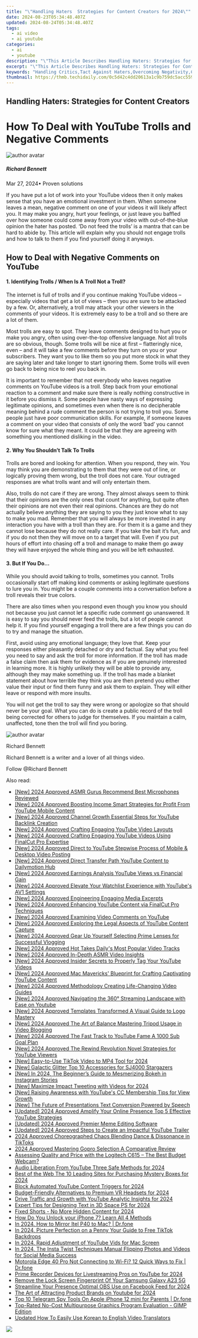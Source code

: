 ```yaml
---
title: "\"Handling Haters  Strategies for Content Creators for 2024\""
date: 2024-08-23T05:34:48.407Z
updated: 2024-08-24T05:34:48.407Z
tags:
  - ai video
  - ai youtube
categories:
  - ai
  - youtube
description: "\"This Article Describes Handling Haters: Strategies for Content Creators for 2024\""
excerpt: "\"This Article Describes Handling Haters: Strategies for Content Creators for 2024\""
keywords: "Handling Critics,Tact Against Haters,Overcoming Negativity,Countering Disapproval,Defeating Detractors,Resilience to Criticism,Content Success Against Haters"
thumbnail: https://thmb.techidaily.com/0c5d42c4dd20613a1c9b759dc5acc559eb281ce843e00a8afd9a49d32774540a.jpg
---
```


## Handling Haters: Strategies for Content Creators

# How To Deal with YouTube Trolls and Negative Comments

![author avatar](https://images.wondershare.com/filmora/article-images/richard-bennett.jpg)

##### Richard Bennett

 Mar 27, 2024• Proven solutions

 If you have put a lot of work into your YouTube videos then it only makes sense that you have an emotional investment in them. When someone leaves a mean, negative comment on one of your videos it will likely affect you. It may make you angry, hurt your feelings, or just leave you baffled over how someone could come away from your video with out-of-the-blue opinion the hater has posted. ‘Do not feed the trolls’ is a mantra that can be hard to abide by. This article will explain why you should not engage trolls and how to talk to them if you find yourself doing it anyways.

## How to Deal with Negative Comments on YouTube

#### 1\. Identifying Trolls / When Is A Troll Not a Troll?

 The internet is full of trolls and if you continue making YouTube videos – especially videos that get a lot of views – then you are sure to be attacked by a few. Or, alternatively, a troll may attack your other viewers in the comments of your videos. It is extremely easy to be a troll and so there are a lot of them.

 Most trolls are easy to spot. They leave comments designed to hurt you or make you angry, often using over-the-top offensive language. Not all trolls are so obvious, though. Some trolls will be nice at first – flatteringly nice, even – and it will take a few comments before they turn on you or your subscribers. They want you to like them so you put more stock in what they are saying later and take longer to start ignoring them. Some trolls will even go back to being nice to reel you back in.

 It is important to remember that not everybody who leaves negative comments on YouTube videos is a troll. Step back from your emotional reaction to a comment and make sure there is really nothing constructive in it before you dismiss it. Some people have nasty ways of expressing legitimate opinions, and sometimes even when there is no decipherable meaning behind a rude comment the person is not trying to troll you. Some people just have poor communication skills. For example, if someone leaves a comment on your video that consists of only the word ‘bad’ you cannot know for sure what they meant. It could be that they are agreeing with something you mentioned disliking in the video.

#### 2\. Why You Shouldn’t Talk To Trolls

 Trolls are bored and looking for attention. When you respond, they win. You may think you are demonstrating to them that they were out of line, or logically proving them wrong, but the troll does not care. Your outraged responses are what trolls want and will only entertain them.

 Also, trolls do not care if they are wrong. They almost always seem to think that their opinions are the only ones that count for anything, but quite often their opinions are not even their real opinions. Chances are they do not actually believe anything they are saying to you they just know what to say to make you mad. Remember that you will always be more invested in any interaction you have with a troll than they are. For them it is a game and they cannot lose because they do not really care. If you take the bait it’s fun, and if you do not then they will move on to a target that will. Even if you put hours of effort into chasing off a troll and manage to make them go away they will have enjoyed the whole thing and you will be left exhausted.

#### 3\. But If You Do…

 While you should avoid talking to trolls, sometimes you cannot. Trolls occasionally start off making kind comments or asking legitimate questions to lure you in. You might be a couple comments into a conversation before a troll reveals their true colors.

 There are also times when you respond even though you know you should not because you just cannot let a specific rude comment go unanswered. It is easy to say you should never feed the trolls, but a lot of people cannot help it. If you find yourself engaging a troll there are a few things you can do to try and manage the situation.

 First, avoid using any emotional language; they love that. Keep your responses either pleasantly detached or dry and factual. Say what you feel you need to say and ask the troll for more information. If the troll has made a false claim then ask them for evidence as if you are genuinely interested in learning more. It is highly unlikely they will be able to provide any, although they may make something up. If the troll has made a blanket statement about how terrible they think you are then pretend you either value their input or find them funny and ask them to explain. They will either leave or respond with more insults.

 You will not get the troll to say they were wrong or apologize so that should never be your goal. What you can do is create a public record of the troll being corrected for others to judge for themselves. If you maintain a calm, unaffected, tone then the troll will find you boring.

![author avatar](https://images.wondershare.com/filmora/article-images/richard-bennett.jpg)

Richard Bennett

Richard Bennett is a writer and a lover of all things video.

Follow @Richard Bennett


<ins class="adsbygoogle"
     style="display:block"
     data-ad-format="autorelaxed"
     data-ad-client="ca-pub-7571918770474297"
     data-ad-slot="1223367746"></ins>



<ins class="adsbygoogle"
     style="display:block"
     data-ad-client="ca-pub-7571918770474297"
     data-ad-slot="8358498916"
     data-ad-format="auto"
     data-full-width-responsive="true"></ins>

<span class="atpl-alsoreadstyle">Also read:</span>
<div><ul>
<li><a href="https://youtube-tips.techidaily.com/024-approved-asmr-gurus-recommend-best-microphones-reviewed/"><u>[New] 2024 Approved  ASMR Gurus Recommend  Best Microphones Reviewed</u></a></li>
<li><a href="https://youtube-tips.techidaily.com/024-approved-boosting-income-smart-strategies-for-profit-from-youtube-mobile-content/"><u>[New] 2024 Approved  Boosting Income  Smart Strategies for Profit From YouTube Mobile Content</u></a></li>
<li><a href="https://youtube-tips.techidaily.com/024-approved-channel-growth-essential-steps-for-youtube-backlink-creation/"><u>[New] 2024 Approved  Channel Growth  Essential Steps for YouTube Backlink Creation</u></a></li>
<li><a href="https://youtube-tips.techidaily.com/024-approved-crafting-engaging-youtube-video-layouts/"><u>[New] 2024 Approved  Crafting Engaging YouTube Video Layouts</u></a></li>
<li><a href="https://youtube-tips.techidaily.com/024-approved-crafting-engaging-youtube-videos-using-finalcut-pro-expertise/"><u>[New] 2024 Approved  Crafting Engaging YouTube Videos Using FinalCut Pro Expertise</u></a></li>
<li><a href="https://youtube-tips.techidaily.com/024-approved-direct-to-youtube-stepwise-process-of-mobile-and-desktop-video-posting/"><u>[New] 2024 Approved  Direct to YouTube  Stepwise Process of Mobile & Desktop Video Posting</u></a></li>
<li><a href="https://youtube-tips.techidaily.com/024-approved-direct-transfer-path-youtube-content-to-dailymotion-hub/"><u>[New] 2024 Approved  Direct Transfer Path  YouTube Content to Dailymotion Hub</u></a></li>
<li><a href="https://youtube-tips.techidaily.com/024-approved-earnings-analysis-youtube-views-vs-financial-gain/"><u>[New] 2024 Approved  Earnings Analysis  YouTube Views vs Financial Gain</u></a></li>
<li><a href="https://youtube-tips.techidaily.com/024-approved-elevate-your-watchlist-experience-with-youtubes-av1-settings/"><u>[New] 2024 Approved  Elevate Your Watchlist Experience with YouTube's AV1 Settings</u></a></li>
<li><a href="https://youtube-tips.techidaily.com/024-approved-engineering-engaging-media-excerpts/"><u>[New] 2024 Approved  Engineering Engaging Media Excerpts</u></a></li>
<li><a href="https://youtube-tips.techidaily.com/024-approved-enhancing-youtube-content-via-finalcut-pro-techniques/"><u>[New] 2024 Approved  Enhancing YouTube Content via FinalCut Pro Techniques</u></a></li>
<li><a href="https://youtube-tips.techidaily.com/024-approved-examining-video-comments-on-youtube/"><u>[New] 2024 Approved  Examining Video Comments on YouTube</u></a></li>
<li><a href="https://youtube-tips.techidaily.com/024-approved-exploring-the-legal-aspects-of-youtube-content-capture/"><u>[New] 2024 Approved  Exploring the Legal Aspects of YouTube Content Capture</u></a></li>
<li><a href="https://youtube-tips.techidaily.com/024-approved-gear-up-yourself-selecting-prime-lenses-for-successful-vlogging/"><u>[New] 2024 Approved  Gear Up Yourself  Selecting Prime Lenses for Successful Vlogging</u></a></li>
<li><a href="https://youtube-tips.techidaily.com/024-approved-hot-takes-dailys-most-popular-video-tracks/"><u>[New] 2024 Approved  Hot Takes  Daily's Most Popular Video Tracks</u></a></li>
<li><a href="https://youtube-tips.techidaily.com/024-approved-in-depth-asmr-video-insights/"><u>[New] 2024 Approved  In-Depth ASMR Video Insights</u></a></li>
<li><a href="https://youtube-tips.techidaily.com/024-approved-insider-secrets-to-properly-tag-your-youtube-videos/"><u>[New] 2024 Approved  Insider Secrets to Properly Tag Your YouTube Videos</u></a></li>
<li><a href="https://youtube-tips.techidaily.com/024-approved-mac-mavericks-blueprint-for-crafting-captivating-youtube-content/"><u>[New] 2024 Approved  Mac Mavericks' Blueprint for Crafting Captivating YouTube Content</u></a></li>
<li><a href="https://youtube-tips.techidaily.com/024-approved-methodology-creating-life-changing-video-guides/"><u>[New] 2024 Approved  Methodology  Creating Life-Changing Video Guides</u></a></li>
<li><a href="https://youtube-tips.techidaily.com/024-approved-navigating-the-360-streaming-landscape-with-ease-on-youtube/"><u>[New] 2024 Approved  Navigating the 360° Streaming Landscape with Ease on Youtube</u></a></li>
<li><a href="https://youtube-tips.techidaily.com/024-approved-templates-transformed-a-visual-guide-to-logo-mastery/"><u>[New] 2024 Approved  Templates Transformed  A Visual Guide to Logo Mastery</u></a></li>
<li><a href="https://youtube-tips.techidaily.com/024-approved-the-art-of-balance-mastering-tripod-usage-in-video-blogging/"><u>[New] 2024 Approved  The Art of Balance  Mastering Tripod Usage in Video Blogging</u></a></li>
<li><a href="https://youtube-tips.techidaily.com/024-approved-the-fast-track-to-youtube-fame-a-1000-sub-goal-plan/"><u>[New] 2024 Approved  The Fast Track to YouTube Fame  A 1000 Sub Goal Plan</u></a></li>
<li><a href="https://youtube-tips.techidaily.com/024-approved-the-rewind-revolution-novel-strategies-for-youtube-viewers/"><u>[New] 2024 Approved  The Rewind Revolution  Novel Strategies for YouTube Viewers</u></a></li>
<li><a href="https://tiktok-clips.techidaily.com/new-easy-to-use-tiktok-video-to-mp4-tool-for-2024/"><u>[New] Easy-to-Use TikTok Video to MP4 Tool for 2024</u></a></li>
<li><a href="https://some-knowledge.techidaily.com/new-galactic-glitter-top-10-accessories-for-sj4000-stargazers/"><u>[New] Galactic Glitter  Top 10 Accessories for SJ4000 Stargazers</u></a></li>
<li><a href="https://instagram-video-files.techidaily.com/new-in-2024-the-beginners-guide-to-mesmerizing-bokeh-in-instagram-stories/"><u>[New] In 2024, The Beginner’s Guide to Mesmerizing Bokeh in Instagram Stories</u></a></li>
<li><a href="https://twitter-videos.techidaily.com/new-maximize-impact-tweeting-with-videos-for-2024/"><u>[New] Maximize Impact  Tweeting with Videos for 2024</u></a></li>
<li><a href="https://youtube-sure.techidaily.com/aising-awareness-with-youtubes-cc-membership-tips-for-view-growth/"><u>[New] Raising Awareness with YouTube's CC Membership  Tips for View Growth</u></a></li>
<li><a href="https://some-approaches.techidaily.com/new-the-future-of-presentations-text-conversion-powered-by-speech/"><u>[New] The Future of Presentations  Text Conversion Powered by Speech</u></a></li>
<li><a href="https://facebook-video-share.techidaily.com/updated-2024-approved-amplify-your-online-presence-top-5-effective-youtube-strategies/"><u>[Updated] 2024 Approved  Amplify Your Online Presence  Top 5 Effective YouTube Strategies</u></a></li>
<li><a href="https://fox-boxes.techidaily.com/updated-2024-approved-premier-meme-editing-software/"><u>[Updated] 2024 Approved  Premier Meme Editing Software</u></a></li>
<li><a href="https://youtube-docs.techidaily.com/ed-2024-approved-steps-to-create-an-impactful-youtube-trailer/"><u>[Updated] 2024 Approved  Steps to Create an Impactful YouTube Trailer</u></a></li>
<li><a href="https://tiktok-video-files.techidaily.com/2024-approved-choreographed-chaos-blending-dance-and-dissonance-in-tiktoks/"><u>2024 Approved  Choreographed Chaos  Blending Dance & Dissonance in TikToks</u></a></li>
<li><a href="https://vp-tips.techidaily.com/2024-approved-mastering-gopro-selection-a-comparative-review/"><u>2024 Approved  Mastering Gopro Selection  A Comparative Review</u></a></li>
<li><a href="https://buynow-tips.techidaily.com/assessing-quality-and-price-with-the-logitech-c615-the-best-budget-webcam/"><u>Assessing Quality and Price with the Logitech C615 – The Best Budget Webcam?</u></a></li>
<li><a href="https://youtube-tips.techidaily.com/-liberation-from-youtube-three-safe-methods-for-2024/"><u>Audio Liberation From YouTube  Three Safe Methods for 2024</u></a></li>
<li><a href="https://extra-tips.techidaily.com/best-of-the-web-the-10-leading-sites-for-purchasing-mystery-boxes-for-2024/"><u>Best of the Web  The 10 Leading Sites for Purchasing Mystery Boxes for 2024</u></a></li>
<li><a href="https://youtube-tips.techidaily.com/-automated-youtube-content-triggers-for-2024/"><u>Block Automated YouTube Content Triggers for 2024</u></a></li>
<li><a href="https://extra-resources.techidaily.com/budget-friendly-alternatives-to-premium-vr-headsets-for-2024/"><u>Budget-Friendly Alternatives to Premium VR Headsets for 2024</u></a></li>
<li><a href="https://youtube-tips.techidaily.com/-traffic-and-growth-with-youtube-analytic-insights-for-2024/"><u>Drive Traffic and Growth with YouTube Analytic Insights for 2024</u></a></li>
<li><a href="https://some-techniques.techidaily.com/expert-tips-for-designing-text-in-3d-space-ps-for-2024/"><u>Expert Tips for Designing Text in 3D Space PS for 2024</u></a></li>
<li><a href="https://youtube-tips.techidaily.com/-shorts-no-more-hidden-content-for-2024/"><u>Fixed Shorts - No More Hidden Content for 2024</u></a></li>
<li><a href="https://ios-unlock.techidaily.com/how-do-you-unlock-your-iphone-7-learn-all-4-methods-by-drfone-ios/"><u>How Do You Unlock your iPhone 7? Learn All 4 Methods</u></a></li>
<li><a href="https://screen-mirror.techidaily.com/in-2024-how-to-mirror-itel-p40-to-mac-drfone-by-drfone-android/"><u>In 2024, How to Mirror Itel P40 to Mac? | Dr.fone</u></a></li>
<li><a href="https://extra-approaches.techidaily.com/in-2024-picture-perfection-on-a-penny-your-guide-to-free-tiktok-backdrops/"><u>In 2024, Picture Perfection on a Penny  Your Guide to Free TikTok Backdrops</u></a></li>
<li><a href="https://youtube-help.techidaily.com/in-2024-rapid-adjustment-of-youtube-vids-for-mac-screen/"><u>In 2024, Rapid Adjustment of YouTube Vids for Mac Screen</u></a></li>
<li><a href="https://instagram-video-files.techidaily.com/in-2024-the-insta-twist-techniques-manual-flipping-photos-and-videos-for-social-media-success/"><u>In 2024, The Insta Twist Techniques Manual  Flipping Photos and Videos for Social Media Success</u></a></li>
<li><a href="https://fix-guide.techidaily.com/motorola-edge-40-pro-not-connecting-to-wi-fi-12-quick-ways-to-fix-drfone-by-drfone-fix-android-problems-fix-android-problems/"><u>Motorola Edge 40 Pro Not Connecting to Wi-Fi? 12 Quick Ways to Fix | Dr.fone</u></a></li>
<li><a href="https://youtube-tips.techidaily.com/-recorder-devices-for-livestreaming-pros-on-youtube-for-2024/"><u>Prime Recorder Devices for Livestreaming Pros on YouTube for 2024</u></a></li>
<li><a href="https://android-unlock.techidaily.com/remove-the-lock-screen-fingerprint-of-your-samsung-galaxy-a23-5g-by-drfone-android/"><u>Remove the Lock Screen Fingerprint Of Your Samsung Galaxy A23 5G</u></a></li>
<li><a href="https://screen-activity-recording.techidaily.com/streamline-your-presence-optimal-obs-use-on-facebook-feed-for-2024/"><u>Streamline Your Presence  Optimal OBS Use on Facebook Feed for 2024</u></a></li>
<li><a href="https://some-skills.techidaily.com/the-art-of-attracting-product-brands-on-youtube-for-2024/"><u>The Art of Attracting Product Brands on Youtube for 2024</u></a></li>
<li><a href="https://ios-location-track.techidaily.com/top-10-telegram-spy-tools-on-apple-iphone-12-mini-for-parents-drfone-by-drfone-virtual-ios/"><u>Top 10 Telegram Spy Tools On Apple iPhone 12 mini for Parents | Dr.fone</u></a></li>
<li><a href="https://buynow-tips.techidaily.com/top-rated-no-cost-multipurpose-graphics-program-evaluation-gimp-edition/"><u>Top-Rated No-Cost Multipurpose Graphics Program Evaluation - GIMP Edition</u></a></li>
<li><a href="https://ai-video-translation.techidaily.com/updated-how-to-easily-use-korean-to-english-video-translators/"><u>Updated How To Easily Use Korean to English Video Translators</u></a></li>
</ul></div>

<!-- affiliate ads begin -->
<a href="https://store.nero.com/order/checkout.php?PRODS=22889392&QTY=1&AFFILIATE=108875&CART=1"><img src="http://webstatic.nero.com/nero2015-com-wAssets/img/affiliate/media/banner728-90eng.jpg" border="0"></a>
<!-- affiliate ads end -->